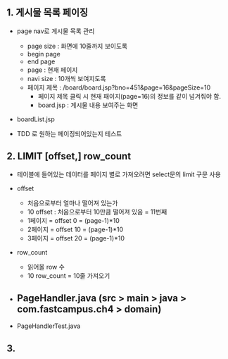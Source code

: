 ## 1. 게시물 목록 페이징
- page nav로 게시물 목록 관리
    - page size : 화면에 10줄까지 보이도록
    - begin page
    - end page
    - page : 현재 페이지
    - navi size : 10개씩 보여지도록
    - 페이지 제목 : /board/board.jsp?bno=451&page=16&pageSize=10
        - 페이지 제목 클릭 시 현재 패이지(page=16)의 정보를 같이 넘겨줘야 함. 
        - board.jsp : 게시물 내용 보여주는 화면
    

- boardList.jsp
- TDD 로 원하는 페이징되어있는지 테스트

## 2. LIMIT [offset,] row_count
- 테이블에 들어있는 데이터를 페이지 별로 가져오려면 select문의 limit 구문 사용
- offset
    - 처음으로부터 얼마나 떨어져 있는가
    - 10 offset : 처음으로부터 10만큼 떨어져 있음 = 11번째
    - 1페이지 = offset 0 = (page-1)*10
    - 2페이지 = offset 10 = (page-1)*10
    - 3페이지 = offset 20 = (page-1)*10

- row_count
    - 읽어올 row 수
    - 10 row_count = 10줄 가져오기

- PageHandler.java (src > main > java > com.fastcampus.ch4 > domain)
    - 
- PageHandlerTest.java

## 3. 